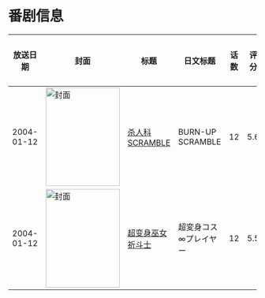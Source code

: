 # 番剧信息

|放送日期|封面|标题|日文标题|话数|评分|评分人数|
|---|---|---|---|---|---|---|
|2004-01-12|<img src="https://lain.bgm.tv/pic/cover/c/46/bf/29278_s5vSs.jpg" alt="封面" style="width:150px;height:200px;object-fit:cover;">|[杀人科 SCRAMBLE](https://bangumi.tv/subject/29278)|BURN-UP SCRAMBLE|12|5.6|34人评分|
|2004-01-12|<img src="https://lain.bgm.tv/pic/cover/c/df/79/35981_IO63G.jpg" alt="封面" style="width:150px;height:200px;object-fit:cover;">|[超变身巫女祈斗士](https://bangumi.tv/subject/35981)|超変身コス∞プレイヤー|12|5.5|24人评分|
